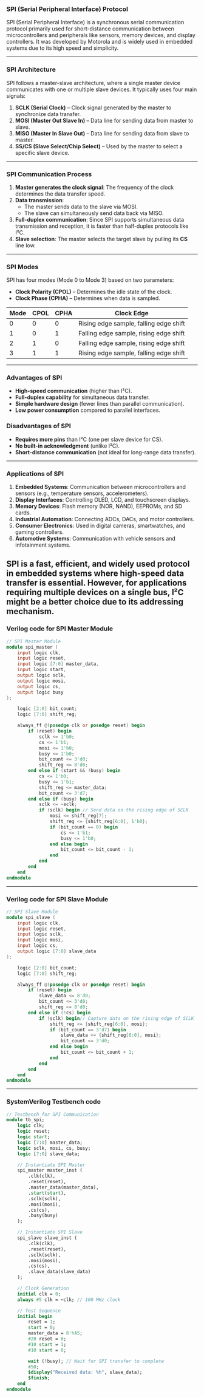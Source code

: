 ### **SPI (Serial Peripheral Interface) Protocol**
SPI (Serial Peripheral Interface) is a synchronous serial communication protocol primarily used for short-distance communication between microcontrollers and peripherals like sensors, memory devices, and display controllers. It was developed by Motorola and is widely used in embedded systems due to its high speed and simplicity.

---

### **SPI Architecture**
SPI follows a master-slave architecture, where a single master device communicates with one or multiple slave devices. It typically uses four main signals:

1. **SCLK (Serial Clock)** – Clock signal generated by the master to synchronize data transfer.
2. **MOSI (Master Out Slave In)** – Data line for sending data from master to slave.
3. **MISO (Master In Slave Out)** – Data line for sending data from slave to master.
4. **SS/CS (Slave Select/Chip Select)** – Used by the master to select a specific slave device.

---

### **SPI Communication Process**
1. **Master generates the clock signal**: The frequency of the clock determines the data transfer speed.
2. **Data transmission**: 
   - The master sends data to the slave via MOSI.
   - The slave can simultaneously send data back via MISO.
3. **Full-duplex communication**: Since SPI supports simultaneous data transmission and reception, it is faster than half-duplex protocols like I²C.
4. **Slave selection**: The master selects the target slave by pulling its **CS** line low.

---

### **SPI Modes**
SPI has four modes (Mode 0 to Mode 3) based on two parameters:
- **Clock Polarity (CPOL)** – Determines the idle state of the clock.
- **Clock Phase (CPHA)** – Determines when data is sampled.

| Mode | CPOL | CPHA | Clock Edge |
|------|------|------|------------|
| 0    | 0    | 0    | Rising edge sample, falling edge shift |
| 1    | 0    | 1    | Falling edge sample, rising edge shift |
| 2    | 1    | 0    | Falling edge sample, rising edge shift |
| 3    | 1    | 1    | Rising edge sample, falling edge shift |

---

### **Advantages of SPI**
- **High-speed communication** (higher than I²C).
- **Full-duplex capability** for simultaneous data transfer.
- **Simple hardware design** (fewer lines than parallel communication).
- **Low power consumption** compared to parallel interfaces.

### **Disadvantages of SPI**
- **Requires more pins** than I²C (one per slave device for CS).
- **No built-in acknowledgment** (unlike I²C).
- **Short-distance communication** (not ideal for long-range data transfer).

---

### **Applications of SPI**
1. **Embedded Systems**: Communication between microcontrollers and sensors (e.g., temperature sensors, accelerometers).
2. **Display Interfaces**: Controlling OLED, LCD, and touchscreen displays.
3. **Memory Devices**: Flash memory (NOR, NAND), EEPROMs, and SD cards.
4. **Industrial Automation**: Connecting ADCs, DACs, and motor controllers.
5. **Consumer Electronics**: Used in digital cameras, smartwatches, and gaming controllers.
6. **Automotive Systems**: Communication with vehicle sensors and infotainment systems.

SPI is a fast, efficient, and widely used protocol in embedded systems where high-speed data transfer is essential. However, for applications requiring multiple devices on a single bus, I²C might be a better choice due to its addressing mechanism.
---

### **Verilog code for SPI Master Module**
```verilog
// SPI Master Module
module spi_master (
    input logic clk,
    input logic reset,
    input logic [7:0] master_data,
    input logic start,
    output logic sclk,
    output logic mosi,
    output logic cs,
    output logic busy
);

    logic [2:0] bit_count;
    logic [7:0] shift_reg;

    always_ff @(posedge clk or posedge reset) begin
        if (reset) begin
            sclk <= 1'b0;
            cs <= 1'b1;
            mosi <= 1'b0;
            busy <= 1'b0;
            bit_count <= 3'd0;
            shift_reg <= 8'd0;
        end else if (start && !busy) begin
            cs <= 1'b0;
            busy <= 1'b1;
            shift_reg <= master_data;
            bit_count <= 3'd7;
        end else if (busy) begin
            sclk <= ~sclk;
            if (sclk) begin // Send data on the rising edge of SCLK
                mosi <= shift_reg[7];
                shift_reg <= {shift_reg[6:0], 1'b0};
                if (bit_count == 0) begin
                    cs <= 1'b1;
                    busy <= 1'b0;
                end else begin
                    bit_count <= bit_count - 1;
                end
            end
        end
    end
endmodule
```
---

### **Verilog code for SPI Slave Module**
```verilog
// SPI Slave Module
module spi_slave (
    input logic clk,
    input logic reset,
    input logic sclk,
    input logic mosi,
    input logic cs,
    output logic [7:0] slave_data
);

    logic [2:0] bit_count;
    logic [7:0] shift_reg;

    always_ff @(posedge clk or posedge reset) begin
        if (reset) begin
            slave_data <= 8'd0;
            bit_count <= 3'd0;
            shift_reg <= 8'd0;
        end else if (!cs) begin
            if (sclk) begin// Capture data on the rising edge of SCLK 
                shift_reg <= {shift_reg[6:0], mosi};
                if (bit_count == 3'd7) begin
                    slave_data <= {shift_reg[6:0], mosi};
                    bit_count <= 3'd0;
                end else begin
                    bit_count <= bit_count + 1;
                end
            end
        end
    end
endmodule

```
---

### **SystemVerilog Testbench code**
```systemverilog
// Testbench for SPI Communication
module tb_spi;
    logic clk;
    logic reset;
    logic start;
    logic [7:0] master_data;
    logic sclk, mosi, cs, busy;
    logic [7:0] slave_data;

    // Instantiate SPI Master
    spi_master master_inst (
        .clk(clk),
        .reset(reset),
        .master_data(master_data),
        .start(start),
        .sclk(sclk),
        .mosi(mosi),
        .cs(cs),
        .busy(busy)
    );

    // Instantiate SPI Slave
    spi_slave slave_inst (
        .clk(clk),
        .reset(reset),
        .sclk(sclk),
        .mosi(mosi),
        .cs(cs),
        .slave_data(slave_data)
    );

    // Clock Generation
    initial clk = 0;
    always #5 clk = ~clk; // 100 MHz clock

    // Test Sequence
    initial begin
        reset = 1;
        start = 0;
        master_data = 8'hA5;
        #20 reset = 0;
        #10 start = 1;
        #10 start = 0;

        wait (!busy); // Wait for SPI transfer to complete
        #50;
        $display("Received data: %h", slave_data);
        $finish;
    end
endmodule
```
